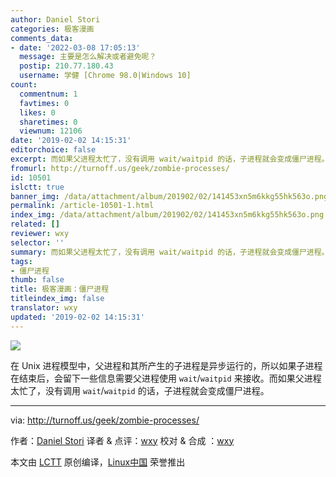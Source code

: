 ```yaml
---
author: Daniel Stori
categories: 极客漫画
comments_data:
- date: '2022-03-08 17:05:13'
  message: 主要是怎么解决或者避免呢？
  postip: 210.77.180.43
  username: 学健 [Chrome 98.0|Windows 10]
count:
  commentnum: 1
  favtimes: 0
  likes: 0
  sharetimes: 0
  viewnum: 12106
date: '2019-02-02 14:15:31'
editorchoice: false
excerpt: 而如果父进程太忙了，没有调用 wait/waitpid 的话，子进程就会变成僵尸进程。
fromurl: http://turnoff.us/geek/zombie-processes/
id: 10501
islctt: true
banner_img: /data/attachment/album/201902/02/141453xn5m6kkg55hk563o.png.large.jpg
permalink: /article-10501-1.html
index_img: /data/attachment/album/201902/02/141453xn5m6kkg55hk563o.png.thumb.jpg
related: []
reviewer: wxy
selector: ''
summary: 而如果父进程太忙了，没有调用 wait/waitpid 的话，子进程就会变成僵尸进程。
tags:
- 僵尸进程
thumb: false
title: 极客漫画：僵尸进程
titleindex_img: false
translator: wxy
updated: '2019-02-02 14:15:31'
---
```


![](/data/attachment/album/201902/02/141453xn5m6kkg55hk563o.png)


在 Unix 进程模型中，父进程和其所产生的子进程是异步运行的，所以如果子进程在结束后，会留下一些信息需要父进程使用 `wait`/`waitpid` 来接收。而如果父进程太忙了，没有调用 `wait`/`waitpid` 的话，子进程就会变成僵尸进程。




---


via: <http://turnoff.us/geek/zombie-processes/>


作者：[Daniel Stori](http://turnoff.us/about/) 译者 & 点评：[wxy](https://github.com/wxy) 校对 & 合成 ：[wxy](https://github.com/wxy)


本文由 [LCTT](https://github.com/LCTT/TranslateProject) 原创编译，[Linux中国](https://linux.cn/) 荣誉推出